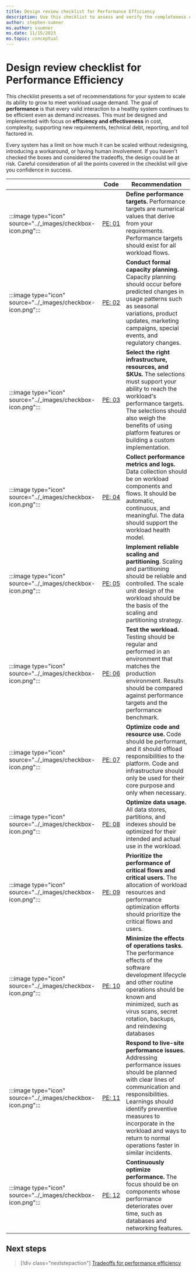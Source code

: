 ```yaml
---
title: Design review checklist for Performance Efficiency
description: Use this checklist to assess and verify the completeness of your design for performance efficiency.  
author: stephen-sumner
ms.author: ssumner
ms.date: 11/15/2023
ms.topic: conceptual
---
```


# Design review checklist for Performance Efficiency

This checklist presents a set of recommendations for your system to scale its ability to grow to meet workload usage demand. The goal of **performance** is that every valid interaction to a healthy system continues to be efficient even as demand increases. This must be designed and implemented with focus on **efficiency and effectiveness** in cost, complexity, supporting new requirements, technical debt, reporting, and toil factored in.

Every system has a limit on how much it can be scaled without redesigning, introducing a workaround, or having human involvement. If you haven't checked the boxes and considered the tradeoffs, the design could be at risk. Careful consideration of all the points covered in the checklist will give you confidence in success.

||  Code|        Recommendation|
|-|-|-|
| :::image type="icon" source="../_images/checkbox-icon.png":::|[PE:&nbsp;01](performance-targets.md)| **Define performance targets.** Performance targets are numerical values that derive from your requirements. Performance targets should exist for all workload flows.|
| :::image type="icon" source="../_images/checkbox-icon.png":::|[PE: 02](plan-capacity.md)|      **Conduct formal capacity planning.** Capacity planning should occur before predicted changes in usage patterns such as seasonal variations, product updates, marketing campaigns, special events, and regulatory changes.|
| :::image type="icon" source="../_images/checkbox-icon.png":::|  [PE: 03](select-right-services.md)|      **Select the right infrastructure, resources, and SKUs.** The selections must support your ability to reach the workload's performance targets. The selections should also weigh the benefits of using platform features or building a custom implementation.|
| :::image type="icon" source="../_images/checkbox-icon.png":::|  [PE: 04](collect-metrics-logs.md) |     **Collect performance metrics and logs.** Data collection should be on workload components and flows. It should be automatic, continuous, and meaningful. The data should support the workload health model.|
| :::image type="icon" source="../_images/checkbox-icon.png":::|  [PE: 05](scale-partition.md)  |    **Implement reliable scaling and partitioning**. Scaling and partitioning should be reliable and controlled. The scale unit design of the workload should be the basis of the scaling and partitioning strategy.|
| :::image type="icon" source="../_images/checkbox-icon.png":::  |[PE: 06](test.md)     | **Test the workload.** Testing should be regular and performed in an environment that matches the production environment. Results should be compared against performance targets and the performance benchmark.|
| :::image type="icon" source="../_images/checkbox-icon.png":::|[PE: 07](optimize-code-resources.md)|      **Optimize code and resource use.** Code should be performant, and it should offload responsibilities to the platform. Code and infrastructure should only be used for their core purpose and only when necessary.|
| :::image type="icon" source="../_images/checkbox-icon.png":::|  [PE: 08](optimize-data-performance.md)|      **Optimize data usage.** All data stores, partitions, and indexes should be optimized for their intended and actual use in the workload.|
| :::image type="icon" source="../_images/checkbox-icon.png":::|  [PE: 09](prioritize-flows-users.md)|      **Prioritize the performance of critical flows and critical users.** The allocation of workload resources and performance optimization efforts should prioritize the critical flows and users.|
| :::image type="icon" source="../_images/checkbox-icon.png":::|  [PE: 10](minimize-operations-effects.md)|      **Minimize the effects of operations tasks.** The performance effects of the software development lifecycle and other routine operations should be known and minimized, such as virus scans, secret rotation, backups, and reindexing databases|
| :::image type="icon" source="../_images/checkbox-icon.png":::|  [PE: 11](respond-live-performance-issues.md)|      **Respond to live-site performance issues.** Addressing performance issues should be planned with clear lines of communication and responsibilities. Learnings should identify preventive measures to incorporate in the workload and ways to return to normal operations faster in similar incidents.|
| :::image type="icon" source="../_images/checkbox-icon.png":::|  [PE: 12](continuous-performance-optimize.md)|      **Continuously optimize performance.** The focus should be on components whose performance deteriorates over time, such as databases and networking features.|

## Next steps 

> [!div class="nextstepaction"]
> [Tradeoffs for performance efficiency](tradeoffs.md)
